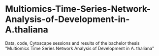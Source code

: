 # Multiomics-Time-Series-Network-Analysis-of-Development-in-A.thaliana
Data, code, Cytoscape sessions and results of the bachelor thesis "Multiomics Time Series Network Analysis of Development in A. thaliana"
